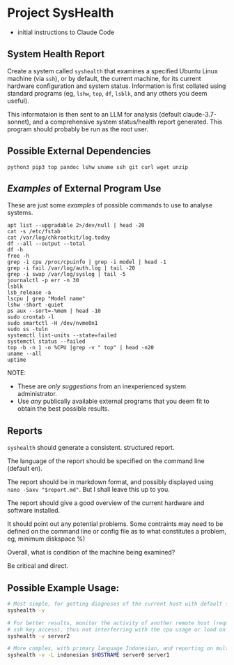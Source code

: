 # Project SysHealth 

- initial instructions to Claude Code

## System Health Report

Create a system called `syshealth` that examines a specified Ubuntu Linux machine (via `ssh`), or by default, the current machine, for its current hardware configuration and system status.
Information is first collated using standard programs (eg, `lshw`, `top`, `df`, `lsblk`, and any others you deem useful).

This informataion is then sent to an LLM for analysis (default claude-3.7-sonnet), and a comprehensive system status/health report generated.  This program should probably be run as the root user.

## Possible External Dependencies

    python3 pip3 top pandoc lshw uname ssh git curl wget unzip

## _Examples_ of External Program Use

These are just some *examples* of possible commands to use to analyse systems.

    apt list --upgradable 2>/dev/null | head -20
    cat -s /etc/fstab
    cat /var/log/chkrootkit/log.today
    df --all --output --total
    df -h
    free -h
    grep -i cpu /proc/cpuinfo | grep -i model | head -1
    grep -i fail /var/log/auth.log | tail -20
    grep -i swap /var/log/syslog | tail -5
    journalctl -p err -n 30
    lsblk
    lsb_release -a
    lscpu | grep "Model name"
    lshw -short -quiet
    ps aux --sort=-%mem | head -10
    sudo crontab -l
    sudo smartctl -H /dev/nvme0n1
    sudo ss -tuln
    systemctl list-units --state=failed
    systemctl status --failed
    top -b -n 1 -o %CPU |grep -v " top" | head -n20
    uname --all
    uptime


NOTE:
  * These are *only suggestions* from an inexperienced system administrator. 
  * Use *any* publically available external programs that you deem fit to obtain the best possible results.

## Reports

`syshealth` should generate a consistent. structured report.

The language of the report should be specified on the command line (default en).

The report should be in markdown format, and possibly displayed using `nano -Saxv "$report.md"`. But I shall leave this up to you.

The report should give a good overview of the current hardware and software installed.

It should point out any potential problems. Some contraints may need to be defined on the command line or config file as to what constitutes a problem, eg, minimum diskspace %)

Overall, what is condition of the machine being examined?

Be critical and direct.

## Possible Example Usage:

```bash
# Most simple, for getting diagnoses of the current host with default settings:
syshealth -v 

# For better results, monitor the activity of another remote host (requires 
# ssh key access), thus not interferring with the cpu usage or load on the machine:
syshealth -v server2

# More complex, with primary language Indonesian, and reporting on multiple hosts:
syshealth -v -L indonesian $HOSTNAME server0 server1

```



